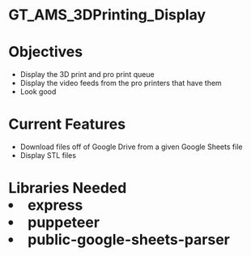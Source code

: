 # GT_AMS_3DPrinting_Display
<h1>Objectives</h1>
<ul>
  <li>Display the 3D print and pro print queue</li>
  <li>Display the video feeds from the pro printers that have them</li>
  <li>Look good</li>
</ul>
<h1>Current Features</h1>
<ul>
  <li>Download files off of Google Drive from a given Google Sheets file</li>
  <li>Display STL files</li>
</ul>
<h1>Libraries Needed</h1:
<ul>
  <li>express</li>
  <li>puppeteer</li>
  <li>public-google-sheets-parser</li>
</ul>
